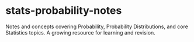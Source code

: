 # stats-probability-notes
Notes and concepts covering Probability, Probability Distributions, and core Statistics topics. A growing resource for learning and revision.
